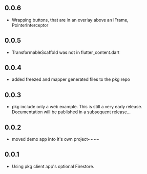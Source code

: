 ## 0.0.6

* Wrapping buttons, that are in an overlay above an IFrame, PointerInterceptor

## 0.0.5

* TransformableScaffold was not in flutter_content.dart

## 0.0.4

* added freezed and mapper generated files to the pkg repo

## 0.0.3

* pkg include only a web example. This is still a very early release. Documentation will be published in a subsequent release...

## 0.0.2

* moved demo app into it's own project~~~~

## 0.0.1

* Using pkg client app's optional Firestore.
